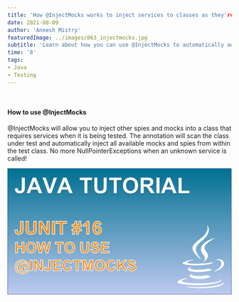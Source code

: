 ```yaml
---
title: 'How @InjectMocks works to inject services to classes as they're tested.'
date: 2021-08-09
author: 'Aneesh Mistry'
featuredImage: ../images/063_injectmocks.jpg
subtitle: 'Learn about how you can use @InjectMocks to automatically add services to classes as they are tested with Mockito.'
time: '8'
tags:
- Java
- Testing
---
```


<br>
<h4>How to use @InjectMocks</h4>
<p>
@InjectMocks will allow you to inject other spies and mocks into a class that requires services when it is being tested. The annotation will scan the class under test and automatically inject all available mocks and spies from within the test class. No more NullPointerExceptions when an unknown service is called!

[![YouTube video link](../images/063_injectmocks.jpg)](https://youtu.be/KuqYS9reh2I)
</p>